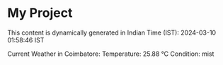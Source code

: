 # My Project

This content is dynamically generated in Indian Time (IST): 2024-03-10 01:58:46 IST


Current Weather in Coimbatore:
Temperature: 25.88 °C
Condition: mist
